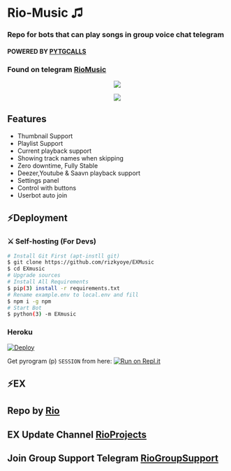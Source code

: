 <h1 align="centre">Rio-Music ♫</h1>

### Repo for bots that can play songs in group voice chat telegram
#### POWERED BY [PYTGCALLS](https://github.com/pytgcalls/pytgcalls)
### Found on telegram [RioMusic](https://t.me/RioMusiccbot)

<p align="center">
  <img src="https://telegra.ph/file/74efba42e9d9843d25036.jpg">
</p>
<p align="center">
  <img src="https://telegra.ph/file/1be2f4b83538a73ea4c3a.jpg">
</p>
<h2> Features </h2>

- Thumbnail Support
- Playlist Support
- Current playback support
- Showing track names when skipping
- Zero downtime, Fully Stable
- Deezer,Youtube & Saavn playback support
- Settings panel
- Control with buttons
- Userbot auto join

## ⚡Deployment

### ⚔ Self-hosting (For Devs) 
```sh
# Install Git First (apt-instll git)
$ git clone https://github.com/rizkyoye/EXMusic
$ cd EXmusic
# Upgrade sources
# Install All Requirements 
$ pip(3) install -r requirements.txt
# Rename example.env to local.env and fill
$ npm i -g npm
# Start Bot 
$ python(3) -m EXmusic
```

### Heroku

[![Deploy](https://www.herokucdn.com/deploy/button.svg)](https://heroku.com/deploy?template=https://github.com/rizkyoye/EX-Music)

Get pyrogram (p)  `SESSION` from here:
[![Run on Repl.it](https://repl.it/badge/github/vckyou/PyrogramString)](https://repl.it/@vckyou/PyrogramString?lite=1&outputonly=1)

## ⚡EX
## Repo by [Rio](https://t.me/Riio00)
## EX Update Channel [RioProjects](https://t.me/riobotsupport)
## Join Group Support Telegram [RioGroupSupport](https://t.me/siiniaja)
